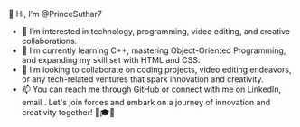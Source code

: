 👋 Hi, I’m @PrinceSuthar7
- 👀 I’m interested in technology, programming, video editing, and creative collaborations.
- 🌱 I’m currently learning C++, mastering Object-Oriented Programming, and expanding my skill set with HTML and CSS.
- 💞️ I’m looking to collaborate on coding projects, video editing endeavors, or any tech-related ventures that spark innovation and creativity.
- 📫 You can reach me through GitHub or connect with me on  LinkedIn, email . Let's join forces and embark on a journey of innovation and creativity together! 🚀🎓🎥
